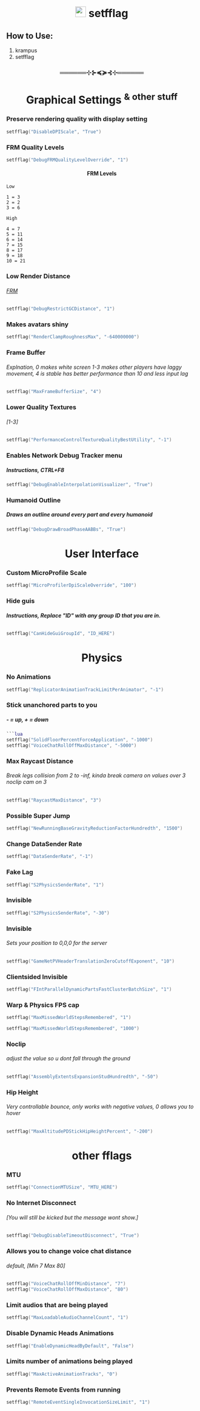 <h1 align="center"><img src="/assets/shopitem.png" width="28"/> setfflag</h1>

## How to Use:
1. krampus
2. setfflag

<h3 align="center">══════⊹⊱≼≽⊰⊹══════</h3>

<h1 align="center">Graphical Settings <sup>& other stuff</sup></h1>

### Preserve rendering quality with display setting
```lua
setfflag("DisableDPIScale", "True")
```
### FRM Quality Levels
```lua
setfflag("DebugFRMQualityLevelOverride", "1")
```

<h4 align="center">FRM Levels</h4>

```
Low

1 = 3
2 = 2
3 = 6

High

4 = 7
5 = 11
6 = 14
7 = 15 
8 = 17
9 = 18
10 = 21
```

### Low Render Distance
###### [FRM](https://github.com/devstacking/Epic-Fast-Flags-List?tab=readme-ov-file#frm-levels)
```lua
setfflag("DebugRestrictGCDistance", "1")
```
### Makes avatars shiny 
```lua
setfflag("RenderClampRoughnessMax", "-640000000")
```
### Frame Buffer
###### Explnation, 0 makes white screen 1-3 makes other players have laggy movement, 4 is stable has better performance than 10 and less input lag
```lua
setfflag("MaxFrameBufferSize", "4")
```
### Lower Quality Textures 
###### *[1-3]*
```lua
setfflag("PerformanceControlTextureQualityBestUtility", "-1")
```
### Enables Network Debug Tracker menu
##### Instructions, CTRL+F8
```lua
setfflag("DebugEnableInterpolationVisualizer", "True")
```
### Humanoid Outline
##### Draws an outline around every part and every humanoid
```lua
setfflag("DebugDrawBroadPhaseAABBs", "True")
```
<h1 align="center">User Interface</h1>

### Custom MicroProfile Scale
```lua
setfflag("MicroProfilerDpiScaleOverride", "100")
```
### Hide guis
###### ***Instructions, Replace "ID" with any group ID that you are in.***
```lua
setfflag("CanHideGuiGroupId", "ID_HERE")
```

<h1 align="center">Physics</h1>

### No Animations
```lua
setfflag("ReplicatorAnimationTrackLimitPerAnimator", "-1")
```
### Stick unanchored parts to you
##### - = up, + = down
```lua
```lua
setfflag("SolidFloorPercentForceApplication", "-1000")
setfflag("VoiceChatRollOffMaxDistance", "-5000")
```
### Max Raycast Distance
###### Break legs collision from 2 to -inf, kinda break camera on values over 3 noclip cam on 3
```lua
setfflag("RaycastMaxDistance", "3")
```
### Possible Super Jump
```lua
setfflag("NewRunningBaseGravityReductionFactorHundredth", "1500")
```
### Change DataSender Rate
```lua
setfflag("DataSenderRate", "-1")
```
### Fake Lag
```lua
setfflag("S2PhysicsSenderRate", "1")
```
### Invisible
```lua
setfflag("S2PhysicsSenderRate", "-30")
```
### Invisible 
###### Sets your position to 0,0,0 for the server
```lua
setfflag("GameNetPVHeaderTranslationZeroCutoffExponent", "10")
```
### Clientsided Invisible
```lua
setfflag("FIntParallelDynamicPartsFastClusterBatchSize", "1")
```
### Warp & Physics FPS cap
```lua
setfflag("MaxMissedWorldStepsRemembered", "1")
```
```lua
setfflag("MaxMissedWorldStepsRemembered", "1000")
```
### Noclip
###### adjust the value so u dont fall through the ground
```lua
setfflag("AssemblyExtentsExpansionStudHundredth", "-50")
```
### Hip Height
###### Very controllable bounce, only works with negative values, 0 allows you to hover
```lua
setfflag("MaxAltitudePDStickHipHeightPercent", "-200")
```

<h1 align="center">other fflags</h1>

### MTU 
```lua
setfflag("ConnectionMTUSize", "MTU_HERE")
```
### No Internet Disconnect 
###### *[You will still be kicked but the message wont show.]*
```lua
setfflag("DebugDisableTimeoutDisconnect", "True")
```
### Allows you to change voice chat distance 
###### default, [Min 7 Max 80]
```lua
setfflag("VoiceChatRollOffMinDistance", "7")
setfflag("VoiceChatRollOffMaxDistance", "80")
```
### Limit audios that are being played
```lua
setfflag("MaxLoadableAudioChannelCount", "1")
```
### Disable Dynamic Heads Animations
```lua
setfflag("EnableDynamicHeadByDefault", "False")
```
### Limits number of animations being played
```lua
setfflag("MaxActiveAnimationTracks", "0")
```
### Prevents Remote Events from running
```lua
setfflag("RemoteEventSingleInvocationSizeLimit", "1")
```
